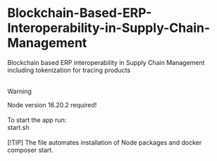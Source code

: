 # Blockchain-Based-ERP-Interoperability-in-Supply-Chain-Management
Blockchain based ERP interoperability in Supply Chain Management including tokenization for tracing products
<br/><br/>
> [!WARNING]
> Node version 16.20.2 required!
<br/><br/>
To start the app run:<br/>
start.sh
<br/><br/>
> [!TIP]
> The file automates installation of Node packages and docker composer start.
